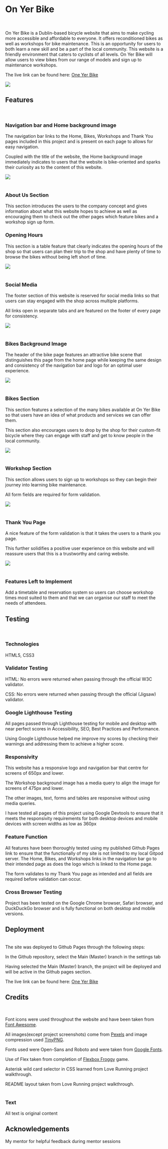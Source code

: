 # On Yer Bike
<br>

On Yer Bike is a Dublin-based bicycle website that aims to make cycling more accessible and affordable to everyone. It offers reconditioned bikes as well as workshops for bike maintenance. This is an opportunity for users to both learn a new skill and be a part of the local community. This website is a friendly environment that caters to cyclists of all levels. On Yer Bike will allow users to view bikes from our range of models and sign up to maintenance workshops.
<br>

The live link can be found here: [One Yer Bike](https://tymaestro.github.io/On-Yer-Bike/)

<img src="./assets/images/multi-device.png">

## Features
<br>

### Navigation bar and Home background image

The navigation bar links to the Home, Bikes, Workshops and Thank You pages included in this project and is present on each page to allows for easy navigation.

Coupled with the title of the website, the Home background image immediately indicates to users that the website is bike-oriented and sparks their curiosity as to the content of this website.

<img src="./assets/images/nav-bar.png">
<br>
<br>

### About Us Section

This section introduces the users to the company concept and gives information about what this website hopes to achieve as well as encouraging them to check out the other pages which feature bikes and a workshop sign up form.

### Opening Hours

This section is a table feature that clearly indicates the opening hours of the shop so that users can plan their trip to the shop and have plenty of time to browse the bikes without being left short of time.

<img src="./assets/images/our-story.png">
<br>
<br>

### Social Media

The footer section of this website is reserved for social media links so that users can stay engaged with the shop across multiple platforms.

All links open in separate tabs and are featured on the footer of every page for consistency.

<img src="./assets/images/social-media.png">
<br>
<br>

### Bikes Background Image

The header of the bike page features an attractive bike scene that distinguishes this page from the home page while keeping the same design and consistency of the navigation bar and logo for an optimal user experience.

<img src="./assets/images/bike-image.png">
<br>
<br>

### Bikes Section

This section features a selection of the many bikes available at On Yer Bike so that users have an idea of what products and services we can offer them.

This section also encourages users to drop by the shop for their custom-fit bicycle where they can engage with staff and get to know people in the local community.

<img src="./assets/images/bikes.png">
<br>
<br>

### Workshop Section

This section allows users to sign up to workshops so they can begin their journey into learning bike maintenance.

All form fields are required for form validation.

<img src="./assets/images/workshop-signup.png">
<br>
<br>

### Thank You Page

A nice feature of the form validation is that it takes the users to a thank you page.

This further solidifies a positive user experience on this website and will reassure users that this is a trustworthy and caring website.

<img src="./assets/images/thanks.png">
<br>
<br>

### Features Left to Implement

Add a timetable and reservation system so users can choose workshop times most suited to them and that we can organise our staff to meet the needs of attendees.
<br>

## Testing
<br>

### Technologies

HTML5, CSS3
<br>

### Validator Testing

HTML: No errors were returned when passing through the official W3C validator.

CSS: No errors were returned when passing through the official (Jigsaw) validator.

### Google Lighthouse Testing

All pages passed through Lighthouse testing for mobile and desktop with near perfect scores in Accessibility, SEO, Best Practices and Performance.

Using Google Lighthouse helped me improve my scores by checking their warnings and addressing them to achieve a higher score.

### Responsivity

This website has a responsive logo and navigation bar that centre for screens of 650px and lower.

The Workshop background image has a media query to align the image for screens of 475px and lower.

The other images, text, forms and tables are responsive without using media queries.

I have tested all pages of this project using Google Devtools to ensure that it meets the responsivity requirements for both desktop devices and mobile devices with screen widths as low as 360px

### Feature Function

All features have been thoroughly tested using my published Github Pages link to ensure that the functionally of my site is not limited to my local Gitpod server. The Home, Bikes, and Workshops links in the navigation bar go to their intended page as does the logo which is linked to the Home page.

The form validates to my Thank You page as intended and all fields are required before validation can occur.

### Cross Browser Testing

Project has been tested on the Google Chrome browser, Safari browser, and DuckDuckGo browser and is fully functional on both desktop and mobile versions.

## Deployment
<br>
The site was deployed to Github Pages through the following steps:

In the Github repository, select the Main (Master) branch in the settings tab

Having selected the Main (Master) branch, the project will be deployed and will be active in the Github pages section.

The live link can be found here: [One Yer Bike](https://tymaestro.github.io/On-Yer-Bike/)

## Credits
<br>

Font icons were used throughout the website and have been taken from [Font Awesome](https://fontawesome.com/).

All images(except project screenshots) come from [Pexels](https://www.pexels.com/) and image compression used [TinyPNG](https://tinypng.com/).

Fonts used were Open-Sans and Roboto and were taken from [Google Fonts](https://fonts.google.com/).

Use of Flex taken from completion of [Flexbox Froggy](https://flexboxfroggy.com/) game.

Asterisk wild card selector in CSS learned from Love Running project walkthrough.

README layout taken from Love Running project walkthrough.
<br>
<br>

### Text

All text is original content

## Acknowledgements

My mentor for helpful feedback during mentor sessions